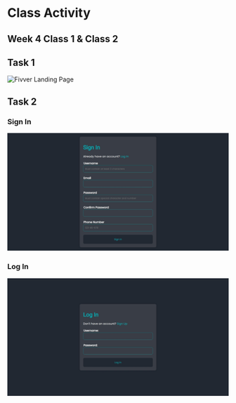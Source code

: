 # Class Activity

## Week 4 Class 1 & Class 2

## Task 1

![Fivver Landing Page](/task%231/index.jpeg)

## Task 2

### Sign In

![Sign In](/task%232/sign_in.jpeg)

### Log In

![Log In](/task%232/log_in.jpeg)
